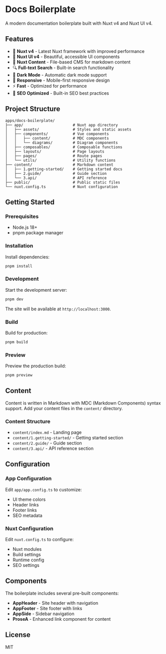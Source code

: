 # Docs Boilerplate

A modern documentation boilerplate built with Nuxt v4 and Nuxt UI v4.

## Features

- 🚀 **Nuxt v4** - Latest Nuxt framework with improved performance
- 🎨 **Nuxt UI v4** - Beautiful, accessible UI components
- 📝 **Nuxt Content** - File-based CMS for markdown content
- 🔍 **Full-text Search** - Built-in search functionality
- 🌙 **Dark Mode** - Automatic dark mode support
- 📱 **Responsive** - Mobile-first responsive design
- ⚡ **Fast** - Optimized for performance
- 🎯 **SEO Optimized** - Built-in SEO best practices

## Project Structure

```
apps/docs-boilerplate/
├── app/                      # Nuxt app directory
│   ├── assets/               # Styles and static assets
│   ├── components/           # Vue components
│   │   ├── content/          # MDC components
│   │   └── diagrams/         # Diagram components
│   ├── composables/          # Composable functions
│   ├── layouts/              # Page layouts
│   ├── pages/                # Route pages
│   └── utils/                # Utility functions
├── content/                  # Markdown content
│   ├── 1.getting-started/    # Getting started docs
│   ├── 2.guide/              # Guide section
│   └── 3.api/                # API reference
├── public/                   # Public static files
└── nuxt.config.ts            # Nuxt configuration
```

## Getting Started

### Prerequisites

- Node.js 18+
- pnpm package manager

### Installation

Install dependencies:

```bash
pnpm install
```

### Development

Start the development server:

```bash
pnpm dev
```

The site will be available at `http://localhost:3000`.

### Build

Build for production:

```bash
pnpm build
```

### Preview

Preview the production build:

```bash
pnpm preview
```

## Content

Content is written in Markdown with MDC (Markdown Components) syntax support. Add your content files in the `content/` directory.

### Content Structure

- `content/index.md` - Landing page
- `content/1.getting-started/` - Getting started section
- `content/2.guide/` - Guide section
- `content/3.api/` - API reference section

## Configuration

### App Configuration

Edit `app/app.config.ts` to customize:

- UI theme colors
- Header links
- Footer links
- SEO metadata

### Nuxt Configuration

Edit `nuxt.config.ts` to configure:

- Nuxt modules
- Build settings
- Runtime config
- SEO settings

## Components

The boilerplate includes several pre-built components:

- **AppHeader** - Site header with navigation
- **AppFooter** - Site footer with links
- **AppSide** - Sidebar navigation
- **ProseA** - Enhanced link component for content

## License

MIT

